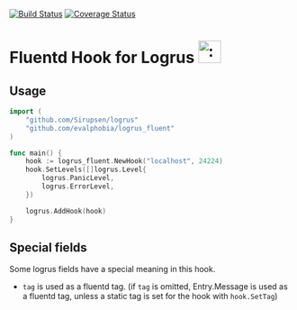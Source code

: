 [![Build Status](https://travis-ci.org/evalphobia/logrus_fluent.svg?branch=master)](https://travis-ci.org/evalphobia/logrus_fluent)  [![Coverage Status](https://coveralls.io/repos/evalphobia/logrus_fluent/badge.svg?branch=master&service=github)](https://coveralls.io/github/evalphobia/logrus_fluent?branch=master)


# Fluentd Hook for Logrus <img src="http://i.imgur.com/hTeVwmJ.png" width="40" height="40" alt=":walrus:" class="emoji" title=":walrus:"/>

## Usage

```go
import (
	"github.com/Sirupsen/logrus"
	"github.com/evalphobia/logrus_fluent"
)

func main() {
	hook := logrus_fluent.NewHook("localhost", 24224)
	hook.SetLevels([]logrus.Level{
		logrus.PanicLevel,
		logrus.ErrorLevel,
	})

	logrus.AddHook(hook)
}
```


## Special fields

Some logrus fields have a special meaning in this hook.

- `tag` is used as a fluentd tag. (if `tag` is omitted, Entry.Message is used as a fluentd tag, unless a static tag is set for the hook with `hook.SetTag`)
